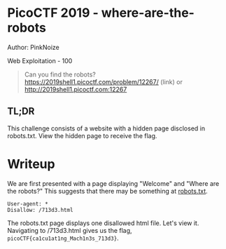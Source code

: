 # PicoCTF 2019 - where-are-the-robots
Author: PinkNoize

Web Exploitation - 100

> Can you find the robots? https://2019shell1.picoctf.com/problem/12267/ (link) or http://2019shell1.picoctf.com:12267

## TL;DR

This challenge consists of a website with a hidden page disclosed in robots.txt. View the hidden page to receive the flag.

# Writeup

We are first presented with a page displaying "Welcome" and "Where are the robots?" This suggests that there may be something at [robots.txt](https://www.robotstxt.org/robotstxt.html).

```
User-agent: *
Disallow: /713d3.html
```

The robots.txt page displays one disallowed html file. Let's view it. Navigating to /713d3.html gives us the flag, `picoCTF{ca1cu1at1ng_Mach1n3s_713d3}`.